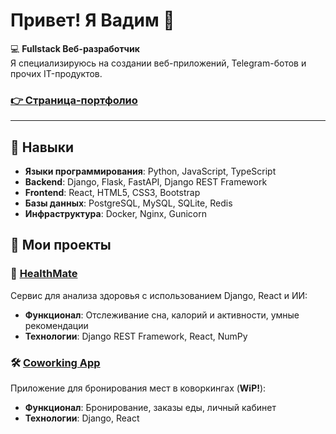 # Привет! Я Вадим 👋  

💻 **Fullstack Веб-разработчик**  
Я специализируюсь на создании веб-приложений, Telegram-ботов и прочих IT-продуктов.

### [👉 Страница-портфолио](https://vadimpich.github.io/portfolio-page)

---

## 🔧 Навыки
- **Языки программирования**: Python, JavaScript, TypeScript  
- **Backend**: Django, Flask, FastAPI, Django REST Framework  
- **Frontend**: React, HTML5, CSS3, Bootstrap  
- **Базы данных**: PostgreSQL, MySQL, SQLite, Redis  
- **Инфраструктура**: Docker, Nginx, Gunicorn

## 📂 Мои проекты  
### 🌱 [HealthMate](https://github.com/Vadimpich/healthmate-hackathon)  
Сервис для анализа здоровья с использованием Django, React и ИИ:  
- **Функционал**: Отслеживание сна, калорий и активности, умные рекомендации
- **Технологии**: Django REST Framework, React, NumPy

### 🛠 [Coworking App](https://github.com/Vadimpich/coworking-web-platform)
Приложение для бронирования мест в коворкингах (**WiP!**):  
- **Функционал**: Бронирование, заказы еды, личный кабинет
- **Технологии**: Django, React
